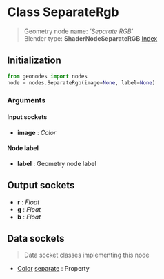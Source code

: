 
# Class SeparateRgb

> Geometry node name: _'Separate RGB'_<br>Blender type:  **ShaderNodeSeparateRGB**
[Index](/docs/index.md)

## Initialization


```python
from geonodes import nodes
node = nodes.SeparateRgb(image=None, label=None)
```


### Arguments


#### Input sockets



- **image** : _Color_



#### Node label



- **label** : Geometry node label



## Output sockets



- **r** : _Float_
- **g** : _Float_
- **b** : _Float_



## Data sockets

> Data socket classes implementing this node


- [Color](../sockets/Color.md) [separate](../sockets/Color.md#separate) : Property


